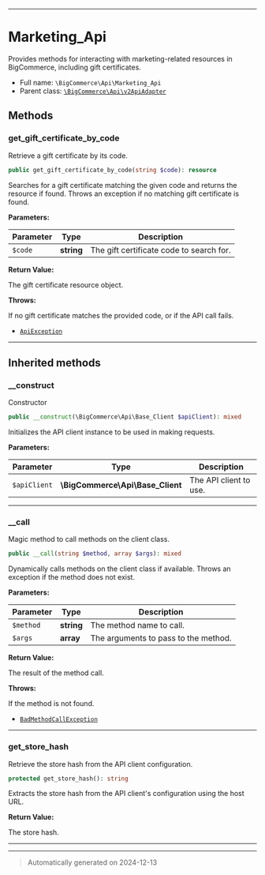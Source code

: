 ***

# Marketing_Api

Provides methods for interacting with marketing-related resources in BigCommerce,
including gift certificates.



* Full name: `\BigCommerce\Api\Marketing_Api`
* Parent class: [`\BigCommerce\Api\v2ApiAdapter`](./classes/BigCommerce/Api/v2ApiAdapter.md)




## Methods


### get_gift_certificate_by_code

Retrieve a gift certificate by its code.

```php
public get_gift_certificate_by_code(string $code): resource
```

Searches for a gift certificate matching the given code and returns the resource if found.
Throws an exception if no matching gift certificate is found.






**Parameters:**

| Parameter | Type | Description |
|-----------|------|-------------|
| `$code` | **string** | The gift certificate code to search for. |


**Return Value:**

The gift certificate resource object.



**Throws:**
<p>If no gift certificate matches the provided code, or if the API call fails.</p>

- [`ApiException`](./classes/BigCommerce/Api/v3/ApiException.md)



***


## Inherited methods


### __construct

Constructor

```php
public __construct(\BigCommerce\Api\Base_Client $apiClient): mixed
```

Initializes the API client instance to be used in making requests.






**Parameters:**

| Parameter | Type | Description |
|-----------|------|-------------|
| `$apiClient` | **\BigCommerce\Api\Base_Client** | The API client to use. |





***

### __call

Magic method to call methods on the client class.

```php
public __call(string $method, array $args): mixed
```

Dynamically calls methods on the client class if available. Throws an exception if the method does not exist.






**Parameters:**

| Parameter | Type | Description |
|-----------|------|-------------|
| `$method` | **string** | The method name to call. |
| `$args` | **array** | The arguments to pass to the method. |


**Return Value:**

The result of the method call.



**Throws:**
<p>If the method is not found.</p>

- [`BadMethodCallException`](./classes/BadMethodCallException.md)



***

### get_store_hash

Retrieve the store hash from the API client configuration.

```php
protected get_store_hash(): string
```

Extracts the store hash from the API client's configuration using the host URL.







**Return Value:**

The store hash.




***


***
> Automatically generated on 2024-12-13
